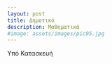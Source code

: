 ```yaml
---
layout: post
title: Δημοτικό
description: Μαθηματικά
#image: assets/images/pic05.jpg
---
```


Υπό Κατασκευή 
